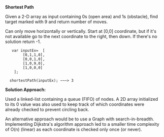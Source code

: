  **Shortest Path**
 
 Given a 2-D array as input containing 0s (open area) and 1s (obstacle), find target marked with 9 and return number of moves.

Can only move horizontally or vertically. Start at [0,0] coordinate, but if it's not available go to the next coordinate to the right, then down.
If there's no solution return -1.

      
       var inputEx=  [
            [0,1,1,0],
            [0,0,1,0],
            [1,0,9,0],
            [1,0,0,0]
        ];

      shortestPath(inputEx); ~~~> 3


**Solution Approach:**

Used a linked-list containing a queue (FIFO) of nodes. A 2D array initialized to its 0 value was also used to keep track of which coordinates were already checked to prevent circling back.

An alternative approach would be to use a Graph with search-in-breadth. Implementing Dijkstra's algorithm approach led to a smaller time complexity of O(n) (linear) as each coordinate is checked only once (or never).

